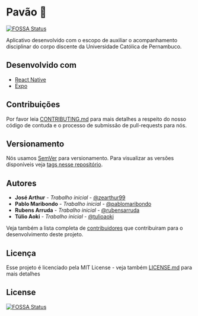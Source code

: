 # Pavão 🦚
[![FOSSA Status](https://app.fossa.io/api/projects/git%2Bgithub.com%2Fpablomaribondo%2Fpavao-app.svg?type=shield)](https://app.fossa.io/projects/git%2Bgithub.com%2Fpablomaribondo%2Fpavao-app?ref=badge_shield)


Aplicativo desenvolvido com o escopo de auxiliar o acompanhamento disciplinar do corpo discente da Universidade Católica de Pernambuco. 

## Desenvolvido com

* [React Native](https://facebook.github.io/react-native/)
* [Expo](https://expo.io/)

## Contribuições

Por favor leia [CONTRIBUTING.md](CONTRIBUTING.md) para mais detalhes a respeito do nosso código de contuda e o processo de submissão de pull-requests para nós.

## Versionamento

Nós usamos [SemVer](http://semver.org/) para versionamento. Para visualizar as versões disponíveis veja [tags nesse repositório](https://github.com/pablomaribondo/pavao-app/tags). 

## Autores

* **José Arthur** - *Trabalho inicial* - [@zearthur99](https://github.com/zearthur99)
* **Pablo Maribondo** - *Trabalho inicial* - [@pablomaribondo](https://github.com/pablomaribondo)
* **Rubens Arruda** - *Trabalho inicial* - [@rubensarruda](https://github.com/rubensarruda)
* **Túlio Aoki** - *Trabalho inicial* - [@tulioaoki](https://github.com/tulioaoki)

Veja também a lista completa de [contribuidores](https://github.com/pablomaribondo/pavao-app/contributors) que contribuiram para o desenvolvimento deste projeto.

## Licença

Esse projeto é licenciado pela MIT License - veja também [LICENSE.md](LICENSE.md) para mais detalhes


## License
[![FOSSA Status](https://app.fossa.io/api/projects/git%2Bgithub.com%2Fpablomaribondo%2Fpavao-app.svg?type=large)](https://app.fossa.io/projects/git%2Bgithub.com%2Fpablomaribondo%2Fpavao-app?ref=badge_large)